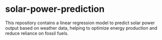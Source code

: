 # solar-power-prediction
This repository contains a linear regression model to predict solar power output based on weather data, helping to optimize energy production and reduce reliance on fossil fuels.
